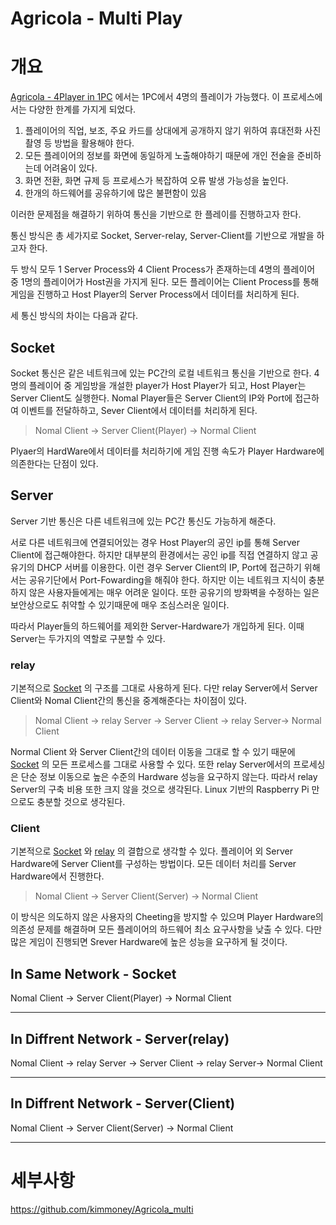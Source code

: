 # Agricola - Multi Play

# 개요

[Agricola - 4Player in 1PC](https://www.notion.so/Agricola-4Player-in-1PC-e083cdc5cb554d39a879bba34362148e?pvs=21) 에서는 1PC에서 4명의 플레이가 가능했다. 이 프로세스에서는 다양한 한계를 가지게 되었다. 

1. 플레이어의 직업, 보조, 주요 카드를 상대에게 공개하지 않기 위하여 휴대전화 사진 촬영 등 방법을 활용해야 한다. 
2. 모든 플레이어의 정보를 화면에 동일하게 노출해야하기 때문에 개인 전술을 준비하는데 어려움이 있다. 
3. 화면 전환, 화면 규제 등 프로세스가 복잡하여 오류 발생 가능성을 높인다.
4. 한개의 하드웨어를 공유하기에 많은 불편함이 있음

이러한 문제점을 해결하기 위하여 통신을 기반으로 한 플레이를 진행하고자 한다.

통신 방식은 총 세가지로 Socket, Server-relay, Server-Client를 기반으로 개발을 하고자 한다. 

두 방식 모두 1 Server Process와 4 Client Process가 존재하는데 4명의 플레이어 중 1명의 플레이어가 Host권을 가지게 된다. 모든 플레이어는 Client Process를 통해 게임을 진행하고 Host Player의 Server Process에서 데이터를 처리하게 된다.  

세 통신 방식의 차이는 다음과 같다.

## Socket

Socket 통신은 같은 네트워크에 있는 PC간의 로컬 네트워크 통신을 기반으로 한다. 
4명의 플레이어 중 게임방을 개설한 player가 Host Player가 되고, Host Player는 Server Client도 실행한다. Nomal Player들은 Server Client의 IP와 Port에 접근하여 이벤트를 전달하하고, Sever Client에서 데이터를 처리하게 된다. 

> Nomal Client → Server Client(Player) → Normal Client
> 

Plyaer의 HardWare에서 데이터를 처리하기에 게임 진행 속도가 Player Hardware에 의존한다는 단점이 있다. 

## Server

Server 기반 통신은 다른 네트워크에 있는 PC간 통신도 가능하게 해준다. 

서로 다른 네트워크에 연결되어있는 경우 Host Player의 공인 ip를 통해 Server Client에 접근해야한다. 하지만 대부분의 환경에서는 공인 ip를 직접 연결하지 않고 공유기의  DHCP 서버를 이용한다. 이런 경우 Server Client의 IP, Port에 접근하기 위해서는 공유기단에서 Port-Fowarding을 해줘야 한다. 하지만 이는 네트워크 지식이 충분하지 않은 사용자들에게는 매우 어려운 일이다. 또한 공유기의 방화벽을 수정하는 일은 보안상으로도 취약할 수 있기때문에 매우 조심스러운 일이다. 

따라서 Player들의 하드웨어를 제외한 Server-Hardware가 개입하게 된다. 
이때 Server는 두가지의 역할로 구분할 수 있다. 

### relay

기본적으로 [Socket](https://www.notion.so/Socket-6a0f1739e41f42f7bab87dedeb1139ae?pvs=21) 의 구조를 그대로 사용하게 된다. 다만 relay Server에서 Server Client와 Nomal Client간의 통신을 중계해준다는 차이점이 있다.

> Nomal Client → relay Server → Server Client → relay Server→ Normal Client
> 

Normal Client 와 Server Client간의 데이터 이동을 그대로 할 수 있기 때문에 [Socket](https://www.notion.so/Socket-6a0f1739e41f42f7bab87dedeb1139ae?pvs=21) 의 모든 프로세스를 그대로 사용할 수 있다. 또한 relay Server에서의 프로세싱은 단순 정보 이동으로 높은 수준의 Hardware 성능을 요구하지 않는다. 따라서 relay Server의 구축 비용 또한 크지 않을 것으로 생각된다. 
Linux 기반의 Raspberry Pi 만으로도 충분할 것으로 생각된다.

### Client

기본적으로 [Socket](https://www.notion.so/Socket-6a0f1739e41f42f7bab87dedeb1139ae?pvs=21) 와 [relay](https://www.notion.so/relay-6db299c9244e47efbece718bd03ba1c7?pvs=21) 의 결합으로 생각할 수 있다. 
플레이어 외 Server Hardware에 Server Client를 구성하는 방법이다. 모든 데이터 처리를 Server Hardware에서 진행한다.

> Nomal Client → Server Client(Server) → Normal Client
> 

이 방식은 의도하지 않은 사용자의 Cheeting을 방지할 수 있으며 Player Hardware의 의존성 문제를 해결하며 모든 플레이어의 하드웨어 최소 요구사항을 낮출 수 있다. 
다만 많은 게임이 진행되면 Srever Hardware에 높은 성능을 요구하게 될 것이다.

## In Same Network - Socket

Nomal Client → Server Client(Player) → Normal Client

---

## In Diffrent Network - Server(relay)

Nomal Client → relay Server → Server Client → relay Server→ Normal Client

---

## In Diffrent Network - Server(Client)

Nomal Client → Server Client(Server) → Normal Client

---

# 세부사항

https://github.com/kimmoney/Agricola_multi